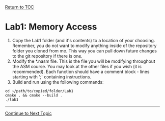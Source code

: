<a href="https://github.com/CyberTrainingUSAF/06-Debugging-Assembly/blob/master/00-Table-of-Contents.md" rel="Return to TOC"> Return to TOC </a>

# Lab1: Memory Access

1. Copy the Lab1 folder (and it's contents) to a location of your choosing. Remember, you do not want to modify anything inside of the repository folder you cloned from me. This way you can pull down future changes to the git repository if there is one. 
2. Modify the *.nasm file. This is the file you will be modifying throughout the ASM course. You may look at the other files if you wish (it is recommended). Each function should have a comment block - lines starting with ';' containing instructions. 
3. Build and run using the following commands:

```
cd ~/path/to/copied/folder/Lab1 
cmake . && cmake --build .
./lab1
```

---
<a href="https://github.com/CyberTrainingUSAF/06-Debugging-Assembly/blob/master/02_Intro_to_ASM/04_DataTypes.md" rel="Continue to Next Topic"> Continue to Next Topic </a>
